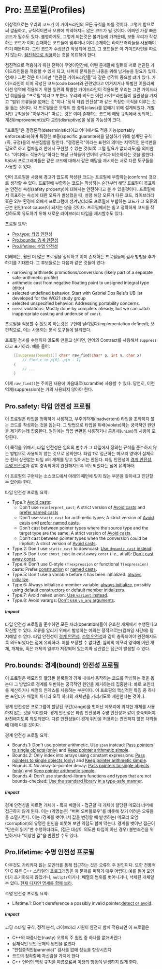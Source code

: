 
# <a name="S-profile"></a>Pro: 프로필(Profiles)

이상적으로는 우리의 코드가 이 가이드라인의 모든 규칙을 따를 것이다.
그렇게 함으로써 깔끔하고, 규칙적이면서 오류에 취약하지도 않은 코드가 될 것이다. 어쩌면 가장 빠른 코드가 될수도 있다.
불행하게도, 그렇게 되는것은 불가능에 가까운데, 보통 우리가 작성하는 코드가 이미 존재하는 코드들에 맞추거나 이미 존재하는 라이브러리들을 사용해야 하기 때문이다.
그런 코드가 수십년간 작성되어 왔고, 그 코드들은 이 가이드라인을 따르지 않는다.
[점진적으로 적용](./appendix/Modernizing.md)하는 것을 목표해야 한다.

점진적으로 적용하기 위한 전략이 무엇이던간에, 어떤 문제들에 일련의 서로 연관된 가이드라인들을 적용할 수 있게 되고, 나머지 문제들은 나중을 위해 남겨놓을 필요가 있다.
언제나 그런 것은 아니지만 "연관된 가이드라인들"과 같은 생각이 중요할 떄가 있다.
가이드라인이 이미 작성된 코드(code base)와 관련있다고 여겨지거나 특별한 어플리케이션 영역에 적용되기 위한 일련의 특별한 가이드라인이 적용되면
우리는 그런 가이드라인 묶음들을 "프로필"이라고 부른다.
우리의 의도는 이런 가이드라인들이 일관성을 가지고 "범위 오류들을 없애는 것"이나 "정적 타입 안전성"과 같은 특정한 목적을 이루는 것을 돕는 것이다.
각 프로필들은 오류의 한 종류(class)를 없애기 위해 설계되었다.
개별적인 규칙을을 "아무거나" 따르는 것은 이미 존재하는 코드에 해당 규칙에서 정의하는 개선(improvement)보다 교란(disruptive)을 낳을 가능성이 크다.

"프로필"은 결정론적(deterministic)이고 어디에서도 적용 가능(portably enforceable)하며 특정한 보증(specific guarantee)을 달성하기 위해 설계된 규칙(즉, 규정)들의 부분집합을 말한다.
"결정론적"이라는 표현의 의미는 지역적인 분석만을 필요로 하고 컴파일러 안에서 구현할 수 있는 것(비록 그럴 필요가 없더라도)을 의미한다.
"어디에도 적용가능"하다는 해당 규칙들이 언어의 규칙과 비슷하다는 것을 말한다. 따라서 프로그래머들은 같은 코드에 대해서 같은 해답을 제시하는 서로 다른 도구들을 사용할 수 있다.

언어 프로필을 사용해 경고가 없도록 작성된 코드는 프로필에 부합하는(conform) 것으로 생각할 수 있다.
프로필에 부합하는 코드는 작성하는 순간부터 해당 프로필이 목표하는 안전성 속성(safety property)에 대해서는 안전하다고 볼 수 있을것이다.
프로필에서 목표하는 속성에 대한 오류가 발생했을 때, 설령 해당 오류가 다른 코드, 라이브러리 혹은 외부 환경에 의해서 프로그램에 생겨났더라도 프로필에 부합하는 코드가 그 오류의 근본 원인(root cause)이 되지는 않을 것이다. 
프로필에서는 쉽고 정확하게 코드를 작성하도록 유도하기 위해 새로운 라이브러리 타입을 제시할수도 있다.

프로필 요약:

* [Pro.type: 타입 안전성](#SS-type)
* [Pro.bounds: 경계 안전성](#SS-bounds)
* [Pro.lifetime: 수명 안전성](#SS-lifetime)

미래에는, 훨씬 더 많은 프로필을 정의하고 이미 존재하는 프로필들에 검사 방법을 추가하기를 기대한다.
그 후보들로는 다음과 같은 것들이 있다:

* narrowing arithmetic promotions/conversions (likely part of a separate safe-arithmetic profile)
* arithmetic cast from negative floating point to unsigned integral type (ditto)
* selected undefined behavior: Start with Gabriel Dos Reis's UB list developed for the WG21 study group
* selected unspecified behavior: Addressing portability concerns.
* `const` violations: Mostly done by compilers already, but we can catch inappropriate casting and underuse of `const`.

프로필을 적용할 수 있도록 하는것은 구현에 달려있다(implementation defined); 보편적으로, 이는 사용되는 분석 도구들에 달려있다.

프로필 검사를 수행하지 않도록 만들고 싶다면, 언어의 Contract를 사용해서 `suppress`라고 표기하라. 예를 들어:

```c++
    [[suppress(bounds)]] char* raw_find(char* p, int n, char x)
        // find x in p[0]..p[n - 1]
    {
        // ...
    }
```

이제 `raw_find()`는 주어진 내용에 마음대로(scramble) 사용할 수 있다.
당연히, 이런 억제(suppression)는 거의 사용되지 않아야 한다.

## <a name="SS-type"></a>Pro.safety: 타입 안전성 프로필

이 프로필은 타입을 정확하게 사용하고, 부주의하게(inadvertent) 타입을 조작하지 않는 코드를 작성하는 것을 돕는다.
그 방법으로 타입을 위배(violate)하는 궁극적인 원인을 제거하는데 집중한다. 
원인에는 타입 변환을 사용하거나 공용체(`union`)의 사용이 포함된다.

이 목적을 위해서, 타입 안전성은 임의의 변수가 그 타입에서 정의한 규칙을 준수하지 않는 방법으로 사용되지 않는 것으로 정의한다.
타입 `T`로 접근하는 메모리 영역이 실제로는 전혀 상관없는 타입 `U`의 개체를 담고 있어서는 안된다.
타입 안전성이 [경계 안전성](#SS-bounds), [수명 안전성](#SS-lifetime)과 같이 충족되어야 완전해지도록 의도되었다는 점에 유의하라.

이 프로필의 구현체는 소스코드에서 아래의 패턴에 맞지 않는 부분을 찾아내고 진단할 수 있어야 한다.

타입 안전성 프로필 요약:

* <a name="Pro-type-avoidcasts"></a>Type.1: [Avoid casts](./Expr.md#Res-casts):
  * <a name="Pro-type-reinterpretcast"></a>Don't use `reinterpret_cast`; A strict version of [Avoid casts](#Res-casts) and [prefer named casts](./Expr.md#Res-casts-named)
  * <a name="Pro-type-arithmeticcast"></a>Don't use `static_cast` for arithmetic types; A strict version of [Avoid casts](./Expr.md#Res-casts) and [prefer named casts](./Expr.md#Res-casts-named).
  * <a name="Pro-type-identitycast"></a>Don't cast between pointer types where the source type and the target type are the same; A strict version of [Avoid casts](./Expr.md#Res-casts).
  * <a name="Pro-type-implicitpointercast"></a>Don't cast between pointer types when the conversion could be implicit; A strict version of [Avoid casts](./Expr.md#Res-casts).
* <a name="Pro-type-downcast"></a>Type.2: Don't use `static_cast` to downcast: [Use `dynamic_cast` instead](./Class.md#Rh-dynamic_cast).
* <a name="Pro-type-constcast"></a>Type.3: Don't use `const_cast` to cast away `const` (i.e., at all): [Don't cast away const](./Expr.md#Res-casts-const).
* <a name="Pro-type-cstylecast"></a>Type.4: Don't use C-style `(T)expression` or functional `T(expression)` casts: Prefer [construction](./Expr.md#Res-construct) or [named casts](./Expr.md#Res-cast-named).
* <a name="Pro-type-init"></a>Type.5: Don't use a variable before it has been initialized: [always initialize](./Expr.md#Res-always).
* <a name="Pro-type-memberinit"></a>Type.6: Always initialize a member variable: [always initialize](./Expr.md#Res-always), possibly using [default constructors](./Class.md#Rc-default0) or [default member initializers](./Class.md#Rc-in-class-initializers).
* <a name="Pro-type-unon"></a>Type.7: Avoid naked union: [Use `variant` instead](./Class.md#Ru-naked).
* <a name="Pro-type-varargs"></a>Type.8: Avoid varargs: [Don't use `va_arg` arguments](./Functions.md#F-varargs).

##### Impact

타입 안전성 프로필을 준수하면 모든 처리(operation)들이 유효한 개체에서 수행된다고 확신할 수 있다.
오류를 알리기 위해서 발생하는 예외는 정적으로는(컴파일 시간에) 탐지해낼 수 없다.
타입 안전성이 [경계 안전성](#SS-bounds), [수명 안전성](#SS-lifetime)과 같이 충족되어야 완전해지도록 의도되었다는 점에 유의하라.
이를 보장할 수 없다면, 임의의 메모리 영역에 어떤 개체, 개체들, 혹은 개체의 일부가 저장되어 있는지와 상관없는 접근이 발생할 수 있다.

## <a name="SS-bounds"></a>Pro.bounds: 경계(bound) 안전성 프로필

이 프로필은 메모리의 할당된 블록들의 경계 내에서 동작하는 코드를 작성하는 것을 돕는다
그 방법으로 경계를 위반하는 궁극적인 원인을 제거하는데 집중한다:
바로 포인터를 계산하거나 배열의 인덱스를 사용하는 부분이다.
이 프로필의 핵심적인 특징 중 하나는 포인터가 배열이 아니라 오직 하나의 개체만을 가리키도록 제한한다는 것이다. 

경계 안전성은 프로그램이 할당된 구간(range)을 벗어난 메모리에 위치한 개체를 사용하지 않는 것을 의미한다.
경계 안전성은 타입 안전성과 수명 안전성과 같이 충족되어야 완전해지도록 의도되었다. 다른 안전성들이 경계 위반을 허용하는 안전하지 않은 처리들에 대해 다룰 것이다.

경계 안전성 프로필 요약:

* <a href="Pro-bounds-arithmetic"></a>Bounds.1: Don't use pointer arithmetic. Use `span` instead: [Pass pointers to single objects (only)](#Ri-array) and [Keep pointer arithmetic simple](#Res-ptr).
* <a href="Pro-bounds-arrayindex"></a>Bounds.2: Only index into arrays using constant expressions: [Pass pointers to single objects (only)](#Ri-array) and [Keep pointer arithmetic simple](#Res-ptr).
* <a href="Pro-bounds-decay"></a>Bounds.3: No array-to-pointer decay: [Pass pointers to single objects (only)](#Ri-array) and [Keep pointer arithmetic simple](#Res-ptr).
* <a href="Pro-bounds-stdlib"></a>Bounds.4: Don't use standard-library functions and types that are not bounds-checked: [Use the standard library in a type-safe manner](#Rsl-bounds).

##### Impact

경계 안전성을 따르면 개체에 - 특히 배열에 - 접근할 때 개체에 할당된 메모리 너머에 접근하지 않게 된다.
이는 (악명높은) "버퍼 오버플로우"를 비롯해 찾기 어려운 오류들을 소멸시킨다.
이는 (경계를 벗어나서 값을 변경할 때 발생하는) 메모리 오염(corruption)의 유명한 원인을 비롯해 보안 약점도 함께 막는다.
경계를 벗어난 접근이 "단순히 읽기"만 수행하더라도, (접근 대상이 의도한 타입이 아닌 경우) 불변조건을 위반하거나 "이상한 값"을 반환할 수도 있다.

## <a name="SS-lifetime"></a>Pro.lifetime: 수명 안전성 프로필

아무것도 가리키지 않는 포인터를 통해 접근하는 것은 오류의 주 원인이다.
또한 전통적인 C 혹은 C++ 스타일의 프로그래밍은 이 문제를 피하기 매우 어렵다.
예를 들어 포인터가 초기화되지 않았거나, `nullptr`이거나, 배열의 범위를 벗어나거나, 삭제된 개체일 수 있다.
[현재 디자인 명세를 함께 보라](https://github.com/isocpp/CppCoreGuidelines/blob/master/docs/Lifetime.pdf).

수명 안전성 프로필 요약:

* <a href="Pro-lifetime-invalid-deref"></a>Lifetime.1: Don't dereference a possibly invalid pointer:[detect or avoid](#Res-deref).

##### Impact

코딩 스타일 규칙, 정적 분석, 라이브러리 지원이 완전히 함께 적용되면 이 프로필은

* C++의 짜증나는(nasty) 오류의 주 원인 중 하나를 없애버린다
* 잠재적인 보안 문제의 원인을 없앤다
* "편집증적인(paranoia)" 검사를 없애 성능을 향상시킨다
* 코드의 정확함에 자신감을 가지게 한다
* C++ 언어의 핵심 규칙을 따름으로써 미정의 행동이 발생하지 않게 한다.
